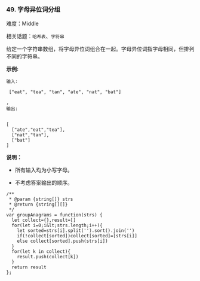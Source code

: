 ### 49. 字母异位词分组

难度：Middle

相关话题：`哈希表`、`字符串`

给定一个字符串数组，将字母异位词组合在一起。字母异位词指字母相同，但排列不同的字符串。



 **示例:** 





```
输入:

 ["eat", "tea", "tan", "ate", "nat", "bat"]

,
输出:


[
  ["ate","eat","tea"],
  ["nat","tan"],
  ["bat"]
]
```

 **说明：** 





* 所有输入均为小写字母。

* 不考虑答案输出的顺序。






```
/**
 * @param {string[]} strs
 * @return {string[][]}
 */
var groupAnagrams = function(strs) {
  let collect={},result=[]
  for(let i=0;i&lt;strs.length;i++){
    let sorted=strs[i].split('').sort().join('')
    if(!collect[sorted])collect[sorted]=[strs[i]]
    else collect[sorted].push(strs[i])
  }
  for(let k in collect){
    result.push(collect[k])
  }
  return result
};



```
